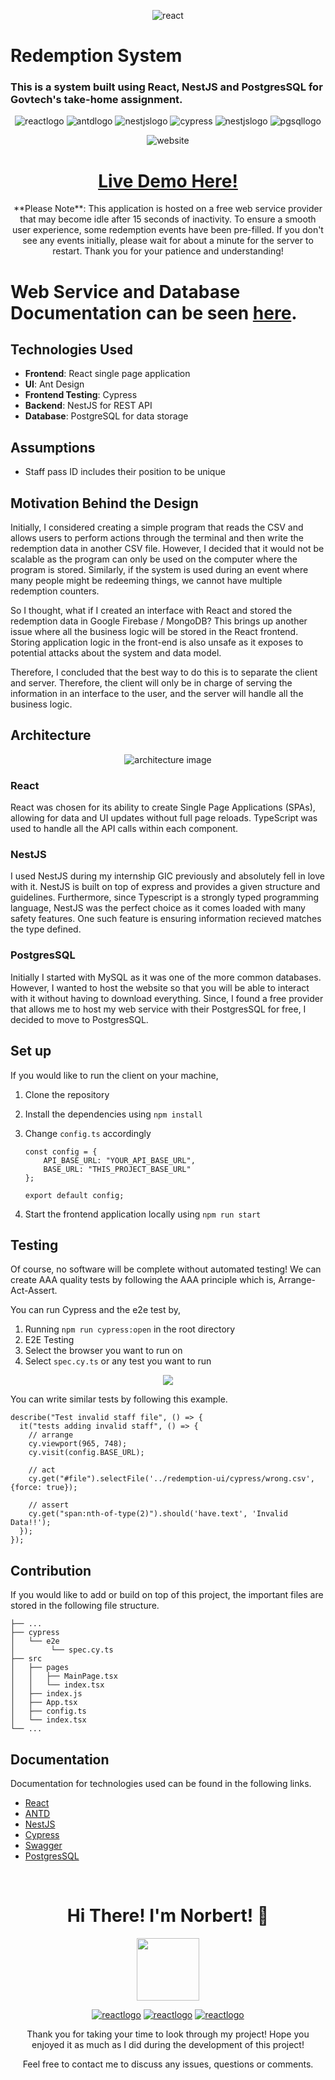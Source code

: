 <p align="center">
  <img src="./readme/present.png" alt="react" />
</p>

# Redemption System
### This is a system built using React, NestJS and PostgresSQL for Govtech's take-home assignment.


<p align="center">
    <img src="https://img.shields.io/badge/React-20232A?style=for-the-badge&logo=react" alt="reactlogo" />
    <img src="https://img.shields.io/badge/Antd-0170FE?style=for-the-badge&logo=antdesign" alt="antdlogo" />
    <img src="https://img.shields.io/badge/NestJS-E0234E?style=for-the-badge&logo=nestjs" alt="nestjslogo" />
    <img src="https://img.shields.io/badge/Cypress-69D3A7?style=for-the-badge&logo=cypress&logoColor=black" alt="cypress" />
    <img src="https://img.shields.io/badge/Swagger-85EA2D?style=for-the-badge&logo=swagger&logoColor=black" alt="nestjslogo" />
    <img src="https://img.shields.io/badge/PostgresSQL-4169E1?style=for-the-badge&logo=postgresql&logoColor=white" alt="pgsqllogo" />
</p>

<p align="center">
    <img src="./readme/website.png" alt="website" />
    <h1 align="center"><a href="https://norbertloh.github.io/RedemptionUI/">Live Demo Here!</a>
    </h1>
    <p align="center">**Please Note**: This application is hosted on a free web service provider that may become idle after 15 seconds of inactivity. To ensure a smooth user experience, some redemption events have been pre-filled. If you don't see any events initially, please wait for about a minute for the server to restart. Thank you for your patience and understanding!</p>
    
</p>

# Web Service and Database Documentation can be seen [here](https://github.com/NorbertLoh/RedemptionAPI).

## Technologies Used
* **Frontend**: React single page application
* **UI**: Ant Design
* **Frontend Testing**: Cypress
* **Backend**: NestJS for REST API
* **Database**: PostgreSQL for data storage

## Assumptions
* Staff pass ID includes their position to be unique

## Motivation Behind the Design
Initially, I considered creating a simple program that reads the CSV and allows users to perform actions through the terminal and then write the redemption data in another CSV file. However, I decided that it would not be scalable as the program can only be used on the computer where the program is stored. Similarly, if the system is used during an event where many people might be redeeming things, we cannot have multiple redemption counters.

So I thought, what if I created an interface with React and stored the redemption data in Google Firebase / MongoDB? This brings up another issue where all the business logic will be stored in the React frontend. Storing application logic in the front-end is also unsafe as it exposes to potential attacks about the system and data model.

Therefore, I concluded that the best way to do this is to separate the client and server. Therefore, the client will only be in charge of serving the information in an interface to the user, and the server will handle all the business logic.

## Architecture
<p align="center">
    <img src="./readme/arch.drawio.png" alt="architecture image">
</p>

### React
React was chosen for its ability to create Single Page Applications (SPAs), allowing for data and UI updates without full page reloads. TypeScript was used to handle all the API calls within each component.

### NestJS
I used NestJS during my internship GIC previously and absolutely fell in love with it. NestJS is built on top of express and provides a given structure and guidelines. Furthermore, since Typescript is a strongly typed programming language, NestJS was the perfect choice as it comes loaded with many safety features. One such feature is ensuring information recieved matches the type defined.

### PostgresSQL
Initially I started with MySQL as it was one of the more common databases. However, I wanted to host the website so that you will be able to interact with it without having to download everything. Since, I found a free provider that allows me to host my web service with their PostgresSQL for free, I decided to move to PostgresSQL.

## Set up
If you would like to run the client on your machine,
1. Clone the repository
2. Install the dependencies using `npm install`
3. Change `config.ts` accordingly
   
    ```TSX
    const config = {
        API_BASE_URL: "YOUR_API_BASE_URL",
        BASE_URL: "THIS_PROJECT_BASE_URL"
    };

    export default config;
    ```
4. Start the frontend application locally using `npm run start`

## Testing
Of course, no software will be complete without automated testing!
We can create AAA quality tests by following the AAA principle which is, Arrange-Act-Assert.

You can run Cypress and the e2e test by,
1. Running `npm run cypress:open` in the root directory
2. E2E Testing
3. Select the browser you want to run on
4. Select `spec.cy.ts` or any test you want to run

<p align="center">
    <img src="./readme/e2etest.gif">
</p>

You can write similar tests by following this example.
```TSX
describe("Test invalid staff file", () => {
  it("tests adding invalid staff", () => {
    // arrange
    cy.viewport(965, 748);
    cy.visit(config.BASE_URL);

    // act
    cy.get("#file").selectFile('../redemption-ui/cypress/wrong.csv', {force: true});
    
    // assert
    cy.get("span:nth-of-type(2)").should('have.text', 'Invalid Data!!');
  });
});
```

## Contribution
If you would like to add or build on top of this project, the important files are stored in the following file structure.
```
├── ...
├── cypress
│   └── e2e
│        └── spec.cy.ts
├── src
│   ├── pages
│   │   ├── MainPage.tsx
│   │   └── index.tsx
│   ├── index.js
│   ├── App.tsx
│   ├── config.ts
│   └── index.tsx   
└── ...
```

## Documentation
Documentation for technologies used can be found in the following links.
* [React](https://legacy.reactjs.org/docs/getting-started.html)
* [ANTD](https://ant.design/components/overview/)
* [NestJS](https://docs.nestjs.com/)
* [Cypress](https://www.cypress.io/)
* [Swagger](https://swagger.io/)
* [PostgresSQL](https://www.postgresql.org/docs/)
  
<p align="center">
  <br />
  <h1 align="center">Hi There! I'm Norbert! &#128075;</h1>
    <p align="center">
      <img width="100px" src="./readme/me.png">
    </p>
    <p align="center">
      <a href="https://www.linkedin.com/in/lohnorbert/"><img src="https://img.shields.io/badge/Linkedin-0A66C2?style=for-the-badge&logo=linkedin" alt="reactlogo" /></a>
      <a href="mailto:lohnorbert@gmail.com"><img src="https://img.shields.io/badge/gmail-FAF9F6?style=for-the-badge&logo=gmail" alt="reactlogo" /></a>
      <a href="https://norbertloh.github.io/portfolio/"><img src="https://img.shields.io/badge/Portfolio-grey?style=for-the-badge&logo=gnometerminal&logoColor=green" alt="reactlogo" /></a>
  </p>
  <p align="center">Thank you for taking your time to look through my project! Hope you enjoyed it as much as I did during the development of this project!</p>
  <p align="center">Feel free to contact me to discuss any issues, questions or comments.</p>
</p>


